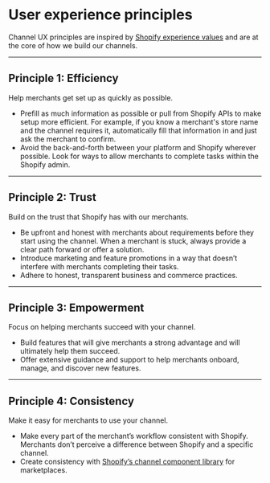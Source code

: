 # User experience principles

Channel UX principles are inspired by [Shopify experience values](https://polaris.shopify.com/foundations/experience-values) and are at the core of how we build our channels.

---

## Principle 1: Efficiency

Help merchants get set up as quickly as possible.

- Prefill as much information as possible or pull from Shopify APIs to make setup more efficient. For example, if you know a merchant's store name and the channel requires it, automatically fill that information in and just ask the merchant to confirm.
- Avoid the back-and-forth between your platform and Shopify wherever possible. Look for ways to allow merchants to complete tasks within the Shopify admin.

---

## Principle 2: Trust

Build on the trust that Shopify has with our merchants.

- Be upfront and honest with merchants about requirements before they start using the channel. When a merchant is stuck, always provide a clear path forward or offer a solution.
- Introduce marketing and feature promotions in a way that doesn’t interfere with merchants completing their tasks.
- Adhere to honest, transparent business and commerce practices.

---

## Principle 3: Empowerment

Focus on helping merchants succeed with your channel.

- Build features that will give merchants a strong advantage and will ultimately help them succeed.
- Offer extensive guidance and support to help merchants onboard, manage, and discover new features.

---

## Principle 4: Consistency

Make it easy for merchants to use your channel.

- Make every part of the merchant’s workflow consistent with Shopify. Merchants don’t perceive a difference between Shopify and a specific channel.
- Create consistency with [Shopify’s channel component library](https://github.com/Shopify/channels-ui-docs/tree/ux-content-guidelines#readme) for marketplaces.
